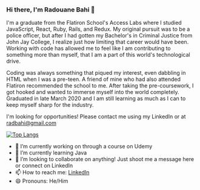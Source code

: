 ### Hi there, I'm Radouane Bahi 👋

I'm a graduate from the Flatiron School's Access Labs where I studied JavaScript, React, Ruby, Rails, and Redux. My original pursuit was to be a police officer, but after I had gotten my Bachelor's in Criminal Justice from John Jay College, I realize just how limiting that career would have been. Working with code has allowed me to feel like I am contributing to something more than myself, that I am a part of this world's technological drive.

Coding was always something that piqued my interest, even dabbling in HTML when I was a pre-teen. A friend of mine who had also attended Flatiron recommended the school to me. After taking the pre-coursework, I got hooked and wanted to immerse myself into the world completely. Graduated in late March 2020 and I am still learning as much as I can to keep myself sharp for the industry.

I'm looking for opportunities! Please contact me using my LinkedIn or at radbahi@gmail.com

[![Top Langs](https://github-readme-stats.vercel.app/api/top-langs/?username=radbahi)](https://github.com/radbahi/github-readme-stats)

- 🔭 I’m currently working on through a course on Udemy
- 🌱 I’m currently learning Java
- 👯 I’m looking to collaborate on anything! Just shoot me a message here or connect on LinkedIn
- 📫 How to reach me: [LinkedIn](https://www.linkedin.com/in/radouane-bahi-5410a1137/)
- 😄 Pronouns: He/Him

